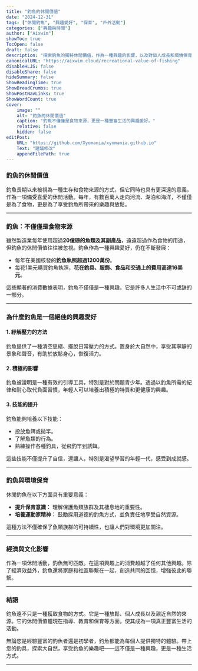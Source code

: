 ```yaml
---
title: "釣魚的休閒價值"
date: "2024-12-31"
tags: ["休閒釣魚", "興趣愛好", "保育", "戶外活動"]
categories: ["興趣與時間"]
author: ["Aixwim"]
showToc: true
TocOpen: false
draft: false
description: "探索釣魚的獨特休閒價值，作為一種興趣的影響，以及對個人成長和環境保育的益處。"
canonicalURL: "https://aixwim.cloud/recreational-value-of-fishing"
disableHLJS: false
disableShare: false
hideSummary: false
ShowReadingTime: true
ShowBreadCrumbs: true
ShowPostNavLinks: true
ShowWordCount: true
cover:
    image: ""
    alt: "釣魚的休閒價值"
    caption: "釣魚不僅僅是食物來源，更是一種豐富生活的興趣愛好。"
    relative: false
    hidden: false
editPost:
    URL: "https://github.com/Xyomania/xyomania.github.io"
    Text: "建議修改"
    appendFilePath: true
---
```


### 釣魚的休閒價值

釣魚長期以來被視為一種生存和食物來源的方式，但它同時也具有更深遠的意義，作為一項備受喜愛的休閒活動。每年，有數百萬人走向河流、湖泊和海洋，不僅僅是為了食物，更是為了享受釣魚所帶來的樂趣與放鬆。

---

### 釣魚：不僅僅是食物來源

雖然製造業每年使用超過**20億磅的魚類及其副產品**，遠遠超過作為食物的用途，但釣魚的休閒價值往往被忽視。釣魚作為一種興趣愛好，仍在不斷發展：

- 每年在美國核發的**釣魚執照超過1200萬份**。
- 每花1美元購買釣魚執照，**花在釣具、服飾、食品和交通上的費用高達16美元**。

這些顯著的消費數據表明，釣魚不僅僅是一種興趣，它是許多人生活中不可或缺的一部分。

---

### 為什麼釣魚是一個絕佳的興趣愛好

#### 1. **紓解壓力的方法**
釣魚提供了一種清空思緒、擺脫日常壓力的方式。置身於大自然中，享受其寧靜的景象和聲音，有助於放鬆身心，恢復活力。

#### 2. **積極的影響**
釣魚被證明是一種有效的引導工具，特別是對於問題青少年。透過以釣魚所需的紀律和耐心取代負面習慣，年輕人可以培養出積極的特質和更健康的興趣。

#### 3. **技能的提升**
釣魚能夠培養以下技能：
- 投放魚餌或拋竿。
- 了解魚類的行為。
- 熟練操作各種釣具，從飛釣竿到誘餌。

這些技能不僅提升了自信，還讓人，特別是渴望學習的年輕一代，感受到成就感。

---

### 釣魚與環境保育

休閒釣魚在以下方面具有重要意義：
- **提升保育意識：** 理解保護魚類族群及其棲息地的重要性。
- **培養運動家精神：** 鼓勵採用道德的釣魚方式，並負責任地享受自然資源。

這種方法不僅確保了魚類族群的可持續性，也讓人們對環境更加關注。

---

### 經濟與文化影響

作為一項休閒活動，釣魚無可匹敵。在這項興趣上的消費超越了任何其他興趣。除了經濟效益外，釣魚還將家庭和社區聯繫在一起，創造共同的回憶，增強彼此的聯繫。

---

### 結語

釣魚遠不只是一種獲取食物的方式。它是一種放鬆、個人成長以及親近自然的來源。它的休閒價值體現在指導、教育和保育等方面，使其成為一項真正豐富生活的活動。

無論您是經驗豐富的釣魚者還是初學者，釣魚都能為每個人提供獨特的體驗。帶上您的釣具，探索大自然，享受釣魚的樂趣吧——這不僅是一種興趣，更是一種生活方式。

---
